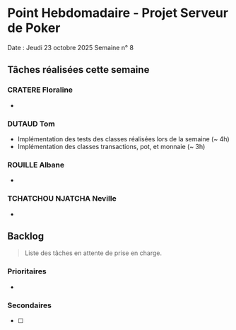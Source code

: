 # Point Hebdomadaire - Projet Serveur de Poker

Date : Jeudi 23 octobre 2025
Semaine n° 8

## Tâches réalisées cette semaine

### CRATERE Floraline

- 


### DUTAUD Tom

- Implémentation des tests des classes réalisées lors de la semaine (~ 4h)
- Implémentation des classes transactions, pot, et monnaie (~ 3h)


### ROUILLE Albane

- 

### TCHATCHOU NJATCHA Neville
- 

## Backlog

> Liste des tâches en attente de prise en charge.

### Prioritaires

- 
  


### Secondaires

- [ ]
